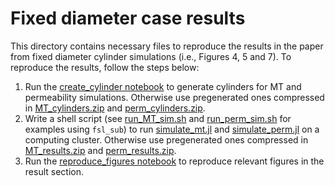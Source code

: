 # Fixed diameter case results
This directory contains necessary files to reproduce the results in the paper from fixed diameter cylinder simulations (i.e., Figures 4, 5 and 7). To reproduce the results, follow the steps below:
1. Run the [create_cylinder notebook](<add link>) to generate cylinders for MT and permeability simulations. Otherwise use pregenerated ones compressed in [MT_cylinders.zip](<add link>) and [perm_cylinders.zip](<add link>).
2. Write a shell script (see [run_MT_sim.sh](<add link>) and [run_perm_sim.sh](<add link>) for examples using `fsl_sub`) to run [simulate_mt.jl](<add_link>) and [simulate_perm.jl](<add link>) on a computing cluster. Otherwise use pregenerated ones compressed in [MT_results.zip](<add link>) and [perm_results.zip](<add link>).
3. Run the [reproduce_figures notebook](<add link>) to reproduce relevant figures in the result section. 
